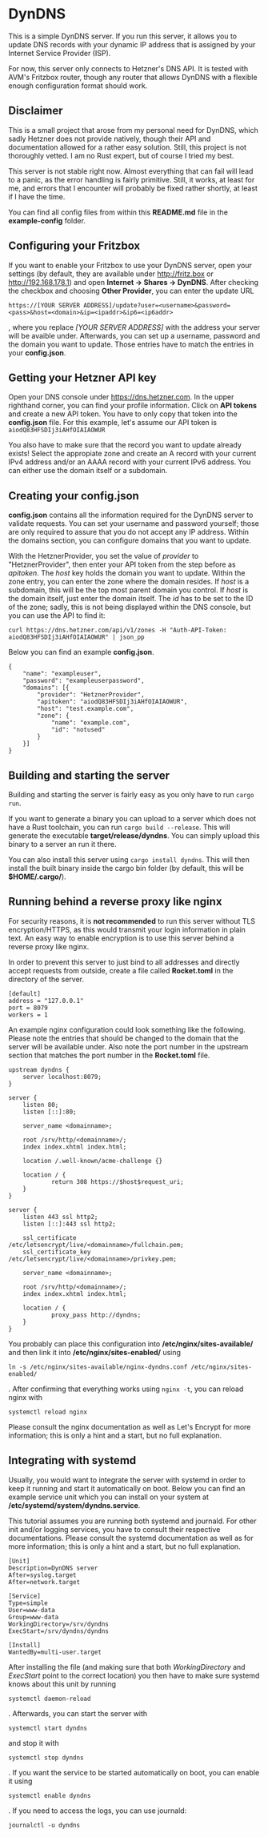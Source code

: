 <!--
SPDX-FileCopyrightText: 2023 Benedikt Bastin

SPDX-License-Identifier: AGPL-3.0-or-later
-->

# DynDNS

This is a simple DynDNS server. If you run this server, it allows you to update DNS records with your dynamic
IP address that is assigned by your Internet Service Provider (ISP).

For now, this server only connects to Hetzner's DNS API. It is tested with AVM's Fritzbox router,
though any router that allows DynDNS with a flexible enough configuration format should work.

## Disclaimer

This is a small project that arose from my personal need for DynDNS, which sadly Hetzner does not provide natively, though their API and documentation allowed for a rather easy solution.
Still, this project is not thoroughly vetted. I am no Rust expert, but of course I tried my best.

This server is not stable right now. Almost everything that can fail will lead to a panic, as the error handling is fairly primitive. Still, it works, at least for me, and errors that I encounter will probably be fixed rather shortly, at least if I have the time.

You can find all config files from within this **README.md** file in the **example-config** folder.

## Configuring your Fritzbox

If you want to enable your Fritzbox to use your DynDNS server,
open your settings (by default, they are available under http://fritz.box or http://192.168.178.1)
and open **Internet -> Shares -> DynDNS**.
After checking the checkbox and choosing **Other Provider**,
you can enter the update URL

    https://[YOUR SERVER ADDRESS]/update?user=<username>&password=<pass>&host=<domain>&ip=<ipaddr>&ip6=<ip6addr>

, where you replace *[YOUR SERVER ADDRESS]* with the address your server will be avaible under.
Afterwards, you can set up a username, password and the domain you want to update.
Those entries have to match the entries in your **config.json**.

## Getting your Hetzner API key

Open your DNS console under https://dns.hetzner.com. In the upper righthand corner,
you can find your profile information.
Click on **API tokens** and create a new API token.
You have to only copy that token into the **config.json** file.
For this example, let's assume our API token is ```aiodQ83HFSDIj3iAHfOIAIAOWUR```

You also have to make sure that the record you want to update already exists!
Select the appropiate zone and create an A record with your current IPv4 address and/or
an AAAA record with your current IPv6 address.
You can either use the domain itself or a subdomain.

## Creating your **config.json**

**config.json** contains all the information required for the DynDNS server to validate requests.
You can set your username and password yourself;
those are only required to assure that you do not accept any IP address.
Within the domains section, you can configure domains that you want to update.

With the HetznerProvider, you set the value of *provider* to "HetznerProvider",
then enter your API token from the step before as *apitoken*.
The *host* key holds the domain you want to update.
Within the zone entry, you can enter the zone where the domain resides.
If *host* is a subdomain, this will be the top most parent domain you control.
If *host* is the domain itself, just enter the domain itself.
The *id* has to be set to the ID of the zone;
sadly, this is not being displayed within the DNS console,
but you can use the API to find it:

    curl https://dns.hetzner.com/api/v1/zones -H "Auth-API-Token: aiodQ83HFSDIj3iAHfOIAIAOWUR" | json_pp

Below you can find an example **config.json**.

    {
        "name": "exampleuser",
        "password": "exampleuserpassword",
        "domains": [{
            "provider": "HetznerProvider",
            "apitoken": "aiodQ83HFSDIj3iAHfOIAIAOWUR",
            "host": "test.example.com",
            "zone": {
                "name": "example.com",
                "id": "notused"
            }
        }]
    }

## Building and starting the server

Building and starting the server is fairly easy as you only have to run ```cargo run```.

If you want to generate a binary you can upload to a server which does not have a Rust toolchain,
you can run ```cargo build --release```. This will generate the executable **target/release/dyndns**.
You can simply upload this binary to a server an run it there.

You can also install this server using ```cargo install dyndns```. This will then install the built binary
inside the cargo bin folder (by default, this will be **$HOME/.cargo/**).

## Running behind a reverse proxy like nginx

For security reasons, it is **not recommended** to run this server without TLS encryption/HTTPS,
as this would transmit your login information in plain text.
An easy way to enable encryption is to use this server behind a reverse proxy like nginx.

In order to prevent this server to just bind to all addresses and directly accept requests from outside,
create a file called **Rocket.toml** in the directory of the server.

    [default]
    address = "127.0.0.1"
    port = 8079
    workers = 1

An example nginx configuration could look something like the following. Please note the *<domainname>* entries that should be changed to the domain that the server will be available under. Also note the port number in the upstream section that matches the port number in the **Rocket.toml** file.

    upstream dyndns {
        server localhost:8079;
    }

    server {
        listen 80;
        listen [::]:80;

        server_name <domainname>;

        root /srv/http/<domainname>/;
        index index.xhtml index.html;

        location /.well-known/acme-challenge {}

        location / {
                return 308 https://$host$request_uri;
        }
    }

    server {
        listen 443 ssl http2;
        listen [::]:443 ssl http2;

        ssl_certificate         /etc/letsencrypt/live/<domainname>/fullchain.pem;
        ssl_certificate_key     /etc/letsencrypt/live/<domainname>/privkey.pem;

        server_name <domainname>;

        root /srv/http/<domainname>/;
        index index.xhtml index.html;

        location / {
                proxy_pass http://dyndns;
        }
    }

You probably can place this configuration into **/etc/nginx/sites-available/** and then link it into **/etc/nginx/sites-enabled/** using

    ln -s /etc/nginx/sites-available/nginx-dyndns.conf /etc/nginx/sites-enabled/

. After confirming that everything works using ```nginx -t```, you can reload nginx with

    systemctl reload nginx

Please consult the nginx documentation as well as Let's Encrypt for more information;
this is only a hint and a start, but no full explanation.

## Integrating with systemd

Usually, you would want to integrate the server with systemd
in order to keep it running and start it automatically on boot.
Below you can find an example service unit which you can install
on your system at **/etc/systemd/system/dyndns.service**.

This tutorial assumes you are running both systemd and journald. For other init and/or logging services, you have to consult their respective documentations.
Please consult the systemd documentation as well as for more information;
this is only a hint and a start, but no full explanation.

    [Unit]
    Description=DynDNS server
    After=syslog.target
    After=network.target

    [Service]
    Type=simple
    User=www-data
    Group=www-data
    WorkingDirectory=/srv/dyndns
    ExecStart=/srv/dyndns/dyndns

    [Install]
    WantedBy=multi-user.target

After installing the file
(and making sure that both *WorkingDirectory* and *ExecStart* point to the correct location)
you then have to make sure systemd knows about this unit by running

    systemctl daemon-reload

. Afterwards, you can start the server with

    systemctl start dyndns

and stop it with

    systemctl stop dyndns

. If you want the service to be started automatically on boot, you can enable it using

    systemctl enable dyndns

. If you need to access the logs, you can use journald:

    journalctl -u dyndns
